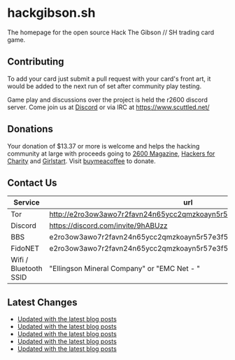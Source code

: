 # hackgibson.sh
The homepage for the open source Hack The Gibson // SH trading card game.


## Contributing

To add your card just submit a pull request with your card's front art, it would be added to the next run of set after community play testing.

Game play and discussions over the project is held the r2600 discord server. Come join us at [Discord](https://discord.com/invite/9hABUzz) or via IRC at https://www.scuttled.net/


## Donations

Your donation of $13.37 or more is welcome and helps the hacking community at large with proceeds going to [2600 Magazine](https://2600.com/), [Hackers for Charity](https://hackersforcharity.org) and [Girlstart](https://girlstart.org).  Visit [buymeacoffee](https://www.buymeacoffee.com/hackgibson.sh) to donate.


## Contact Us

Service | url
-|-
Tor | http://e2ro3ow3awo7r2favn24n65ycc2qmzkoayn5r57e3f56nvjwdcgg32ad.onion
Discord | https://discord.com/invite/9hABUzz
BBS | e2ro3ow3awo7r2favn24n65ycc2qmzkoayn5r57e3f56nvjwdcgg32ad.onion:23
FidoNET | e2ro3ow3awo7r2favn24n65ycc2qmzkoayn5r57e3f56nvjwdcgg32ad.onion:24554
Wifi / Bluetooth SSID | "Ellingson Mineral Company" or "EMC Net - <fidonet address>"

## Latest Changes
<!-- BLOG-POST-LIST:START -->
- [Updated with the latest blog posts](https://github.com/DFW2600/hackgibson.sh/commit/f3d6c6dcd8e5bb96a073fb8dac56be5194b36126)
- [Updated with the latest blog posts](https://github.com/DFW2600/hackgibson.sh/commit/3ef5ae4b21e0e1fad3115fd4bddb4dc442baef78)
- [Updated with the latest blog posts](https://github.com/DFW2600/hackgibson.sh/commit/4d3ef6b0ca1d817f13c4476d9a4e745059dd452e)
- [Updated with the latest blog posts](https://github.com/DFW2600/hackgibson.sh/commit/f5b8cd375d3d4d71dd4f165933b2fd0445ed4d4b)
- [Updated with the latest blog posts](https://github.com/DFW2600/hackgibson.sh/commit/1a99de50529364ca15476f7a3f85be052091dc5c)
<!-- BLOG-POST-LIST:END -->
